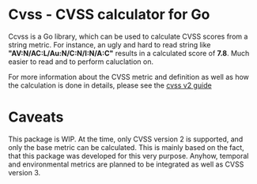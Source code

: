 # Cvss - CVSS calculator for Go

Ccvss is a Go library, which can be used to calculate CVSS scores from a string metric. 
For instance, an ugly and hard to read string like **"AV:N/AC:L/Au:N/C:N/I:N/A:C"** results in a calculated score of **7.8**. Much easier to read and to perform caluclation on.
 
For more information about the CVSS metric and definition as well as how the calculation is done in details, please see the [cvss v2 guide](https://www.first.org/cvss/v2/guide)

# Caveats

This package is WIP. At the time, only CVSS version 2 is supported, and only the base metric can be calculated. This is mainly based on the fact, that this package was developed for this very purpose. Anyhow, temporal and environmental metrics are planned to be integrated as well as CVSS version 3. 
